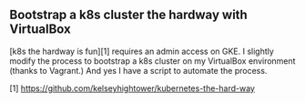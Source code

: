 ## Bootstrap a k8s cluster the hardway with VirtualBox

[k8s the hardway is fun][1] requires an admin access on GKE.
I slightly modify the process to bootstrap a k8s cluster
on my VirtualBox environment (thanks to Vagrant.)
And yes I have a script to automate the process.

[1] https://github.com/kelseyhightower/kubernetes-the-hard-way
